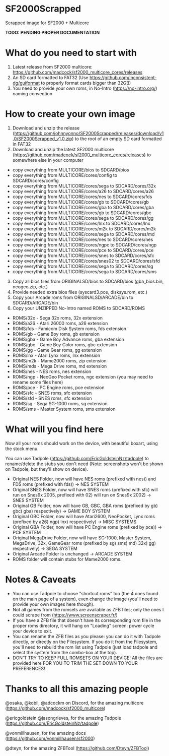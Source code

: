 # SF2000Scrapped
Scrapped image for SF2000 + Multicore

****TODO: PENDING PROPER DOCUMENTATION****

# What do you need to start with

1. Latest release from SF2000 multicore: https://github.com/madcock/sf2000_multicore_cores/releases
2. An SD card formatted to FAT32 (Use https://github.com/inconsistent-dg/guiformat to properly format cards bigger than 32GB)
3. You need to provide your own roms, in No-Intro (https://no-intro.org/) naming convention

# How to create your own image

1. Download and unzip the release (https://github.com/johnnyonno/SF2000Scrapped/releases/download/v1.0/SF2000Scrapped_v1.0.zip) to the root of an empty SD card formatted in FAT32
2. Download and unzip the latest SF2000 multicore (https://github.com/madcock/sf2000_multicore_cores/releases) to somewhere else in your computer
- copy everything from MULTICORE/bios to SDCARD/bios
- copy everything from MULTICORE/cores/config to SDCARD/cores/config
- copy everything from MULTICORE/cores/sega to SDCARD/cores/32x
- copy everything from MULTICORE/cores/a26 to SDCARD/cores/a26
- copy everything from MULTICORE/cores/nes to SDCARD/cores/fds
- copy everything from MULTICORE/cores/gb to SDCARD/cores/gb
- copy everything from MULTICORE/cores/gba to SDCARD/cores/gba
- copy everything from MULTICORE/cores/gb to SDCARD/cores/gbc
- copy everything from MULTICORE/cores/sega to SDCARD/cores/gg
- copy everything from MULTICORE/cores/lnx to SDCARD/cores/lnx
- copy everything from MULTICORE/cores/m2k to SDCARD/cores/m2k
- copy everything from MULTICORE/cores/sega to SDCARD/cores/md
- copy everything from MULTICORE/cores/nes to SDCARD/cores/nes
- copy everything from MULTICORE/cores/ngpc to SDCARD/cores/ngp
- copy everything from MULTICORE/cores/pce to SDCARD/cores/pce
- copy everything from MULTICORE/cores/snes to SDCARD/cores/sfc
- copy everything from MULTICORE/cores/snes02 to SDCARD/cores/sfd
- copy everything from MULTICORE/cores/sega to SDCARD/cores/sg
- copy everything from MULTICORE/cores/sega to SDCARD/cores/sms
3. Copy all bios files from ORIGINALSD/bios to SDCARD/bios (gba_bios.bin, neogeo.zip, etc.)
4. Provide needed extra bios files (syscard3.pce, disksys.rom, etc.)
5. Copy your Arcade roms from ORIGINALSD/ARCADE/bin to SDCARD/ARCADE/bin
6. Copy your UNZIPPED No-Intro named ROMS to SDCARD/ROMS
- ROMS/32x - Sega 32x roms, 32x extension
- ROMS/a26 - Atari 26000 roms, a26 extension
- ROMS/fds - Famicom Disk System roms, fds extension
- ROMS/gb - Game Boy roms, gb extension
- ROMS/gba - Game Boy Advance roms, gba extension
- ROMS/gbc - Game Boy Color roms, gbc extension
- ROMS/gg - Game Gear roms, gg extension
- ROMS/lnx - Atari Lynx roms, lnx extension
- ROMS/m2k - Mame2000 roms, zip extension
- ROMS/mds - Mega Drive roms, md extension
- ROMS/nes - NES roms, nes extension
- ROMS/ngp - NeoGeo Pocket roms, ngc extension (you may need to rename some files here)
- ROMS/pce - PC Engine roms, pce extension
- ROMS/sfc - SNES roms, sfc extension
- ROMS/sfd - SNES roms, sfc extension
- ROMS/sg - Sega SG-1000 roms, sg extension
- ROMS/sms - Master System roms, sms extension

# What will you find here

Now all your roms should work on the device, with beautiful boxart, using the stock menu.

You can use Tadpole (https://github.com/EricGoldsteinNz/tadpole) to rename/delete the stubs you don't need (Note: screenshots won't be shown on Tadpole, but they'll show on device).

- Original NES Folder, now will have NES roms (prefixed with nes)) and FDS roms (prefixed with fds)) -> NES SYSTEM
- Original SNES Folder, now will have SNES roms (prefixed with sfc) will run on Snes9x 2005, prefixed with 02) will run on Snes9x 2002) -> SNES SYSTEM
- Original GB Folder, now will have GB, GBC, GBA roms (prefixed by gb) gbc) gba) respectively) -> GAME BOY SYSTEM
- Original GBC Folder, now will have Atari2600, NeoPocket, Lynx roms (prefixed by a26) ngp) lnx) respectively) -> MISC SYSTEMS
- Original GBA Folder, now will have PC Engine roms (prefixed by pce)) -> PCE SYSTEM
- Original MegaDrive Folder, now will have SG-1000, Master System, MegaDrive, 32x, GameGear roms (prefixed by sg) sms) md) 32x) gg) respectively) -> SEGA SYSTEM
- Original Arcade Folder is unchanged -> ARCADE SYSTEM
- ROMS folder will contain stubs for Mame2000 roms.

# Notes & Caveats

- You can use Tadpole to choose "shortcut roms" too (the 4 ones found on the main page of a system), even change the image (you'll need to provide your own images here though).
- Not all games from the romsets are available as ZFB files; only the ones I could scrape from (https://www.screenscraper.fr/)
- If you have a ZFB file that doesn't have its corresponding rom file in the proper roms directory, it will hang on "Loading" screen: power cycle your device to exit.
- You can rename the ZFB files as you please: you can do it with Tadpole directly, or directly on the Filesystem. If you do it from the Filesystem, you'll need to rebuild the rom list using Tadpole (just load tadpole and select the system from the combo-box at the top).
- DON'T TRY TO KEEP FULL ROMSETS ON YOUR DEVICE! All the files are provided here FOR YOU TO TRIM THE SET DOWN TO YOUR PREFERENCES! 

# Thanks to all this amazing people

@osaka, @kobil, @adcockm on Discord, for the amazing multicore (https://github.com/madcock/sf2000_multicore)

@ericgoldstein @jasongrieves, for the amazing Tadpole (https://github.com/EricGoldsteinNz/tadpole)

@vonmillhausen, for the amazing docs (https://github.com/vonmillhausen/sf2000)

@dteyn, for the amazing ZFBTool (https://github.com/Dteyn/ZFBTool)

  
